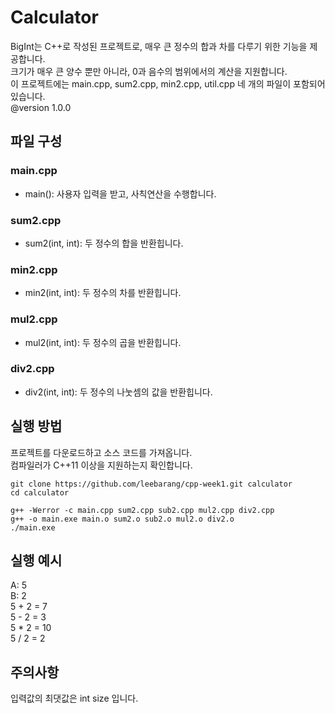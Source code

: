 # Calculator
BigInt는 C++로 작성된 프로젝트로, 매우 큰 정수의 합과 차를 다루기 위한 기능을 제공합니다.   
크기가 매우 큰 양수 뿐만 아니라, 0과 음수의 범위에서의 계산을 지원합니다.   
이 프로젝트에는 main.cpp, sum2.cpp, min2.cpp, util.cpp 네 개의 파일이 포함되어 있습니다.   
@version 1.0.0

## 파일 구성
### main.cpp
* main(): 사용자 입력을 받고, 사칙연산을 수행합니다.
### sum2.cpp
* sum2(int, int): 두 정수의 합을 반환힙니다.
### min2.cpp
* min2(int, int): 두 정수의 차를 반환힙니다.
### mul2.cpp
* mul2(int, int): 두 정수의 곱을 반환힙니다.
### div2.cpp
* div2(int, int): 두 정수의 나눗셈의 값을 반환힙니다.

## 실행 방법
프로젝트를 다운로드하고 소스 코드를 가져옵니다.   
컴파일러가 C++11 이상을 지원하는지 확인합니다.

```
git clone https://github.com/leebarang/cpp-week1.git calculator
cd calculator

g++ -Werror -c main.cpp sum2.cpp sub2.cpp mul2.cpp div2.cpp
g++ -o main.exe main.o sum2.o sub2.o mul2.o div2.o
./main.exe
```

## 실행 예시
A: 5   
B: 2   
5 + 2 = 7   
5 - 2 = 3   
5 * 2 = 10   
5 / 2 = 2   


## 주의사항
입력값의 최댓값은 int size 입니다.
